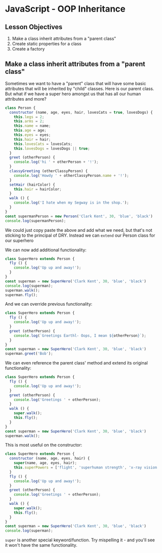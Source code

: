 # JavaScript - OOP Inheritance

## Lesson Objectives

1. Make a class inherit attributes from a "parent class"
1. Create static properties for a class
1. Create a factory


## Make a class inherit attributes from a "parent class"

Sometimes we want to have a "parent" class that will have some basic attributes that will be inherited by "child" classes. Here is our parent class. But what if we have a super hero amongst us that has all our human attributes and more?

```javascript
class Person {
  constructor (name, age, eyes, hair, lovesCats = true, lovesDogs) {
    this.legs = 2;
    this.arms = 2;
    this.name = name;
    this.age = age;
    this.eyes = eyes;
    this.hair = hair;
    this.lovesCats = lovesCats;
    this.lovesDogs = lovesDogs || true;
  }
  greet (otherPerson) {
    console.log('hi ' + otherPerson + '!');
  }
  classyGreeting (otherClassyPerson) {
    console.log('Howdy ' + otherClassyPerson.name + '!');
  }
  setHair (hairColor) {
    this.hair = hairColor;
  }
  walk () {
    console.log('I hate when my Segway is in the shop.');
  }
}
const supermanPerson = new Person('Clark Kent', 30, 'blue', 'black')
console.log(supermanPerson);
```
We could just copy paste the above and add what we need, but that's not sticking to the principal of DRY. Instead we can `extend` our Person class for our superhero

We can now add additional functionality:

```javascript
class SuperHero extends Person {
  fly () {
    console.log('Up up and away!');
  }
}
const superman = new SuperHero('Clark Kent', 30, 'blue', 'black')
console.log(superman);
superman.walk();
superman.fly();
```

And we can override previous functionality:

```javascript
class SuperHero extends Person {
  fly () {
    console.log('Up up and away!');
  }
  greet (otherPerson) {
    console.log(`Greetings Earthl- Oops, I mean ${otherPerson}`);
  }
}
const superman = new SuperHero('Clark Kent', 30, 'blue', 'black')
superman.greet('Bob');
```

We can even reference the parent class' method and extend its original functionality:

```javascript
class SuperHero extends Person {
  fly () {
    console.log('Up up and away!');
  }
  greet (otherPerson) {
    console.log('Greetings ' + otherPerson);
  }
  walk () {
    super.walk();
    this.fly();
  }
}
const superman = new SuperHero('Clark Kent', 30, 'blue', 'black')
superman.walk();
```

This is most useful on the constructor:

```javascript
class SuperHero extends Person {
  constructor (name, age, eyes, hair) {
    super(name, age, eyes, hair);
    this.superPowers = ['flight', 'superhuman strength', 'x-ray vision', 'heat vision', 'cold breath', 'super-speed', 'enhanced hearing', 'nigh-invulnerability'];
  }
  fly () {
    console.log('Up up and away!');
  }
  greet (otherPerson) {
    console.log('Greetings ' + otherPerson);
  }
  walk () {
    super.walk();
    this.fly();
  }
}
const superman = new SuperHero('Clark Kent', 30, 'blue', 'black')
console.log(superman);
```


`super` is another special keyword/function. Try mispelling it - and you'll see it won't have the same functionality.

